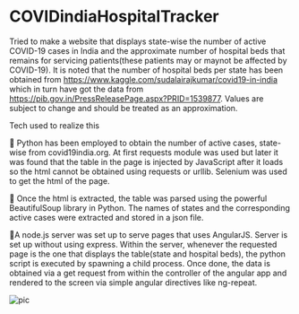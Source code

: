 # COVIDindiaHospitalTracker

Tried to make a website that displays state-wise the number of active COVID-19 cases in India and the approximate number of hospital beds that remains for servicing patients(these patients may or maynot be affected by COVID-19). It is noted that the number of hospital beds per state has been obtained from https://www.kaggle.com/sudalairajkumar/covid19-in-india which in turn have got the data from https://pib.gov.in/PressReleasePage.aspx?PRID=1539877. Values are subject to change and should be treated as an approximation. 

Tech used to realize this

:herb: Python has been employed to obtain the number of active cases, state-wise from covid19india.org. At first requests module was used but later it was found that the table in the page is injected by JavaScript after it loads so the html cannot be obtained using requests or urllib. Selenium was used to get the html of the page.

:herb: Once the html is extracted, the table was parsed using the powerful BeautifulSoup library in Python. The names of states and the corresponding active cases were extracted and stored in a json file.

:herb:A node.js server was set up to serve pages that uses AngularJS. Server is set up without using express. Within the server, whenever the requested page is the one that displays the table(state and hospital beds), the python script is executed by spawning a child process. Once done, the data is obtained via a get request from within the controller of the angular app and rendered to the screen via simple angular directives like ng-repeat.


![pic](https://user-images.githubusercontent.com/41965125/77928463-0dde8780-72c6-11ea-9cc5-c2732f3c651c.png)

